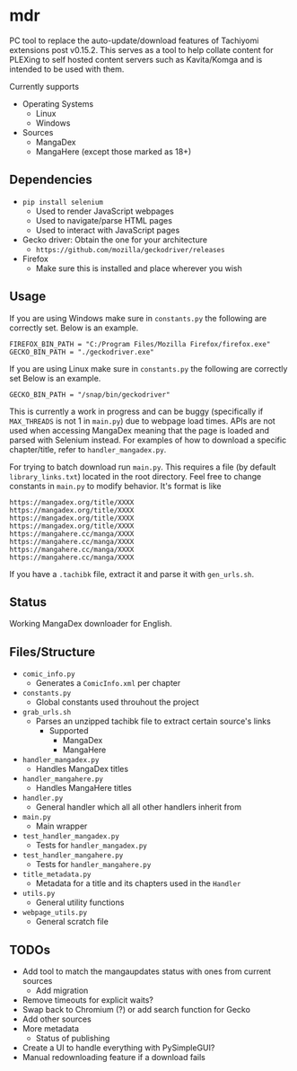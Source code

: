 # mdr

PC tool to replace the auto-update/download features of Tachiyomi extensions post v0.15.2.
This serves as a tool to help collate content for PLEXing to self hosted content servers such as Kavita/Komga and is intended to be used with them.

Currently supports

* Operating Systems
  * Linux
  * Windows
* Sources
  * MangaDex
  * MangaHere (except those marked as 18+)

## Dependencies

* `pip install selenium`
  * Used to render JavaScript webpages
  * Used to navigate/parse HTML pages
  * Used to interact with JavaScript pages
* Gecko driver: Obtain the one for your architecture
  * `https://github.com/mozilla/geckodriver/releases`
* Firefox
  * Make sure this is installed and place wherever you wish

## Usage

If you are using Windows make sure in `constants.py` the following are correctly set.
Below is an example.

```
FIREFOX_BIN_PATH = "C:/Program Files/Mozilla Firefox/firefox.exe"
GECKO_BIN_PATH = "./geckodriver.exe"
```

If you are using Linux make sure in `constants.py` the following are correctly set
Below is an example.

```
GECKO_BIN_PATH = "/snap/bin/geckodriver"
```

This is currently a work in progress and can be buggy (specifically if `MAX_THREADS` is not 1 in `main.py`) due to webpage load times.
APIs are not used when accessing MangaDex meaning that the page is loaded and parsed with Selenium instead.
For examples of how to download a specific chapter/title, refer to `handler_mangadex.py`.

For trying to batch download run `main.py`.
This requires a file (by default `library_links.txt`) located in the root directory.
Feel free to change constants in `main.py` to modify behavior.
It's format is like

```
https://mangadex.org/title/XXXX
https://mangadex.org/title/XXXX
https://mangadex.org/title/XXXX
https://mangadex.org/title/XXXX
https://mangahere.cc/manga/XXXX
https://mangahere.cc/manga/XXXX
https://mangahere.cc/manga/XXXX
https://mangahere.cc/manga/XXXX
```

If you have a `.tachibk` file, extract it and parse it with `gen_urls.sh`.

## Status

Working MangaDex downloader for English.

## Files/Structure

* `comic_info.py`
  * Generates a `ComicInfo.xml` per chapter
* `constants.py`
  * Global constants used throuhout the project
* `grab_urls.sh`
  * Parses an unzipped tachibk file to extract certain source's links
    * Supported
      * MangaDex
      * MangaHere
* `handler_mangadex.py`
  * Handles MangaDex titles
* `handler_mangahere.py`
  * Handles MangaHere titles
* `handler.py`
  * General handler which all all other handlers inherit from
* `main.py`
  * Main wrapper
* `test_handler_mangadex.py`
  * Tests for `handler_mangadex.py`
* `test_handler_mangahere.py`
  * Tests for `handler_mangahere.py`
* `title_metadata.py`
  * Metadata for a title and its chapters used in the `Handler`
* `utils.py`
  * General utility functions
* `webpage_utils.py`
  * General scratch file

## TODOs

* Add tool to match the mangaupdates status with ones from current sources
  * Add migration
* Remove timeouts for explicit waits?
* Swap back to Chromium (?) or add search function for Gecko
* Add other sources
* More metadata
  * Status of publishing
* Create a UI to handle everything with PySimpleGUI?
* Manual redownloading feature if a download fails
